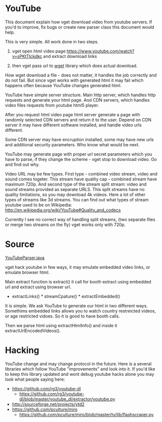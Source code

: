 # YouTube

This document explain how vget download video from youtube servers. If you'd to improve, fix bugs or create new parser class this document would help.

This is very simple. All work done in two steps.

1) vget open html video page https://www.youtube.com/watch?v=sPKtTIckdkc and extract download links

2) then vget pass url to [wget](https://github.com/axet/wget) library which does actual download.

How wget download a file - does not matter, it handles the job correctly and do not fail. But since vget works with generated html it may fail which happens often because YouTube changes generated html.

YouTube have simple server structure. Main http server, which handles http requests and generate your html page. And CDN servers, which handles video files requests from youtube html5 player.

After you request html video page html server generate a page with randomly selected CDN servers and return it to the user. Depend on CDN server it may have different software installed, and handle video urls different.

Some CDN server may have encruption installed, some may have new urls and additional security parameters. Who know what would be next.

YouTube may generate page with proper url secret parameters which you have to parse, if they change the scheme - vget stop to download video. Go and find out why.

Video URL may be few types. First type - combined video stream, video and sound comes togeter. This stream have quality cap - combined stream have maximum 720p. And second type of the stream split stream: video and sound streams provided as separate URLS. This split streams have no quality limitations, so you may download 4k videos. Here a lot of other types of streams like 3d streams. You can find out what types of stream youtube used to be on Wikipedia: http://en.wikipedia.org/wiki/YouTube#Quality_and_codecs

Currently I see no correct way of handling split streams, (two separate files or merge two streams on the fly) vget works only with 720p.

# Source

[YouTubeParser.java](/src/main/java/com/github/axet/vget/vhs/YouTubeParser.java)

vget hack youtube in few ways, it may emulate embedded video links, or emulate browser html.

Main extract function is  extract() it call for booth extract using embedded url and extract using browser url.  

  *  extractLinks()
    * streamCpature()
    * extractEmbedded()

It is simple. We ask YouTube to generate our html in two different ways. Somethims embedded links allows you to watch country restreicted videos, or age restricted vidoes. So it is good to have booth calls.

Then we parse html using extractHtmlInfo() and inside it extractUrlEncodedVideos().

# Hacking

YouTube change and may change protocol in the future. Here is a several libraries which follow YouTube "improvements" and look into it. If you'd like to keep this library updated and wont debug youtube hacks alone you may look what people saying here:

  * https://github.com/rg3/youtube-dl
    * https://github.com/rg3/youtube-dl/blob/master/youtube_dl/extractor/youtube.py
  * http://sourceforge.net/projects/ytd2
  * https://github.com/pculture/miro
    * https://github.com/pculture/miro/blob/master/tv/lib/flashscraper.py
